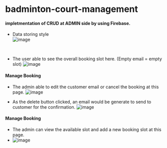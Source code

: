 # badminton-court-management
#### impletmentation of CRUD at ADMIN side by using Firebase.

- Data storing style <br/>
![image](https://user-images.githubusercontent.com/101675717/160218812-4035209e-72f2-40d0-8322-d729decbf2ed.png)
<br/>

- The user able to see the overall booking slot here. (Empty email = empty slot)
![image](https://user-images.githubusercontent.com/101675717/160218832-d7a08aeb-3794-4a13-ab06-01b25ad798ea.png)

#### Manage Booking 
- The admin able to edit the customer email or cancel the booking at this page.
 ![image](https://user-images.githubusercontent.com/101675717/160218906-d11d6c04-cb7f-46c7-ab07-9f84ff6d5ede.png)


- As the delete button clicked, an email would be generate to send to customer for the confirmation.
![image](https://user-images.githubusercontent.com/101675717/160219003-76b3106e-3ca0-4407-a0c8-ac0fdd92b6c5.png)

#### Manage Booking
- The admin can view the available slot and add a new booking slot at this page.
- ![image](https://user-images.githubusercontent.com/101675717/160219060-7117cbb9-58a4-4ea4-9717-a85d2c8801f8.png)
